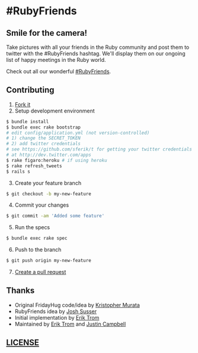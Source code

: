 # #RubyFriends

## Smile for the camera!

Take pictures with all your friends in the Ruby community and post them to twitter with the #RubyFriends hashtag. We'll display them on our ongoing list of happy meetings in the Ruby world.

Check out all our wonderful [#RubyFriends](http://www.rubyfriends.com).

## Contributing

  1. [Fork it](https://help.github.com/articles/fork-a-repo)
  2. Setup development environment

  ```bash
  $ bundle install
  $ bundle exec rake bootstrap
  # edit config/application.yml (not version-controlled)
  # 1) change the SECRET_TOKEN
  # 2) add twitter credentials
  # see https://github.com/sferik/t for getting your twitter credentials
  # at http://dev.twitter.com/apps
  $ rake figaro:heroku # if using heroku
  $ rake refresh_tweets
  $ rails s
  ```

  3. Create your feature branch

  ```bash
  $ git checkout -b my-new-feature
  ```

  4. Commit your changes

  ```bash
  $ git commit -am 'Added some feature'
  ```

  5. Run the specs

  ```bash
  $ bundle exec rake spec
  ```

  6. Push to the branch

  ```bash
  $ git push origin my-new-feature
  ```

  7. [Create a pull request](https://help.github.com/articles/using-pull-requests)

## Thanks

* Original FridayHug code/idea by [Kristopher Murata](http://twitter.com/krsmurata)
* RubyFriends idea by [Josh Susser](http://twitter.com/joshsusser)
* Initial implementation by [Erik Trom](http://twitter.com/trombom)
* Maintained by [Erik Trom](http://twitter.com/trombom) and [Justin Campbell](http://twitter.com/justincampbell)

## [LICENSE](LICENSE)
